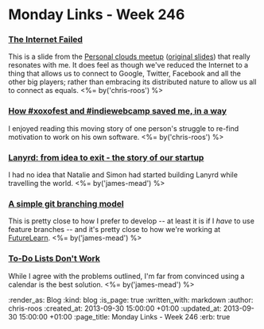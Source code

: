 Monday Links - Week 246
==================

### [The Internet Failed](http://werd.io/2013/whoa-the-internet-failed-pcloud-indieweb)

This is a slide from the [Personal clouds meetup](https://personalclouds5.eventbrite.com/) ([original slides](http://www.slideshare.net/JohnBurnham1/pcloud)) that really resonates with me. It does feel as though we've reduced the Internet to a thing that allows us to connect to Google, Twitter, Facebook and all the other big players; rather than embracing its distributed nature to allow us all to connect as equals. <%= by('chris-roos') %>


### [How #xoxofest and #indiewebcamp saved me, in a way](http://werd.io/entry/5243114abed7de2970c0b2b7/how-xoxofest-and-indiewebcamp-saved-me-in-a-way)

I enjoyed reading this moving story of one person's struggle to re-find motivation to work on his own software. <%= by('chris-roos') %>


### [Lanyrd: from idea to exit - the story of our startup](http://blog.natbat.net/post/61658401806/lanyrd-from-idea-to-exit-the-story-of-our-startup?utm_source=hackernewsletter&utm_medium=email)

I had no idea that Natalie and Simon had started building Lanyrd while travelling the world. <%= by('james-mead') %>


### [A simple git branching model](https://gist.github.com/jbenet/ee6c9ac48068889b0912)

This is pretty close to how I prefer to develop -- at least it is if I _have_ to use feature branches -- and it's pretty close to how we're working at [FutureLearn](https://www.futurelearn.com/). <%= by('james-mead') %>


### [To-Do Lists Don't Work](http://blogs.hbr.org/2012/01/to-do-lists-dont-work/)

While I agree with the problems outlined, I'm far from convinced using a calendar is the best solution. <%= by('james-mead') %>


:render_as: Blog
:kind: blog
:is_page: true
:written_with: markdown
:author: chris-roos
:created_at: 2013-09-30 15:00:00 +01:00
:updated_at: 2013-09-30 15:00:00 +01:00
:page_title: Monday Links - Week 246
:erb: true
